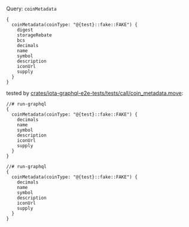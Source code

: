 Query: `coinMetadata`

```
{
  coinMetadata(coinType: "@{test}::fake::FAKE") {
    digest
    storageRebate
    bcs
    decimals
    name
    symbol
    description
    iconUrl
    supply
  }
}
```

tested by [crates/iota-graphql-e2e-tests/tests/call/coin_metadata.move](../../../iota-graphql-e2e-tests/tests/call/coin_metadata.move):

```
//# run-graphql
{
  coinMetadata(coinType: "@{test}::fake::FAKE") {
    decimals
    name
    symbol
    description
    iconUrl
    supply
  }
}

//# run-graphql
{
  coinMetadata(coinType: "@{test}::fake::FAKE") {
    decimals
    name
    symbol
    description
    iconUrl
    supply
  }
}
```
